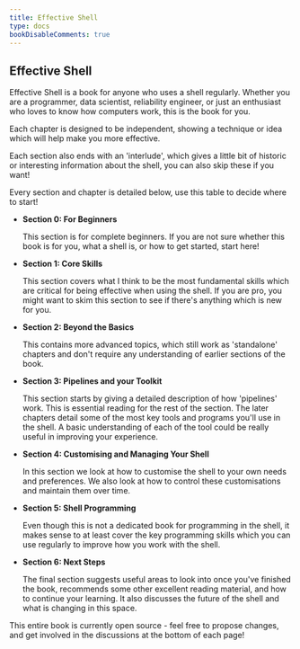 ```yaml
---
title: Effective Shell
type: docs
bookDisableComments: true
---
```


## Effective Shell

Effective Shell is a book for anyone who uses a shell regularly. Whether you are a programmer, data scientist, reliability engineer, or just an enthusiast who loves to know how computers work, this is the book for you.

Each chapter is designed to be independent, showing a technique or idea which will help make you more effective.

Each section also ends with an 'interlude', which gives a little bit of historic or interesting information about the shell, you can also skip these if you want!

Every section and chapter is detailed below, use this table to decide where to start!

- **Section 0: For Beginners**

  This section is for complete beginners. If you are not sure whether this book is for you, what a shell is, or how to get started, start here!

- **Section 1: Core Skills**

  This section covers what I think to be the most fundamental skills which are critical for being effective when using the shell. If you are pro, you might want to skim this section to see if there's anything which is new for you.

- **Section 2: Beyond the Basics**

  This contains more advanced topics, which still work as 'standalone' chapters and don't require any understanding of earlier sections of the book.

- **Section 3: Pipelines and your Toolkit**

  This section starts by giving a detailed description of how 'pipelines' work. This is essential reading for the rest of the section. The later chapters detail some of the most key tools and programs you'll use in the shell. A basic understanding of each of the tool could be really useful in improving your experience.

- **Section 4: Customising and Managing Your Shell**

  In this section we look at how to customise the shell to your own needs and preferences. We also look at how to control these customisations and maintain them over time.

- **Section 5: Shell Programming**

  Even though this is not a dedicated book for programming in the shell, it makes sense to at least cover the key programming skills which you can use regularly to improve how you work with the shell.

- **Section 6: Next Steps**

  The final section suggests useful areas to look into once you've finished the book, recommends some other excellent reading material, and how to continue your learning. It also discusses the future of the shell and what is changing in this space.

This entire book is currently open source - feel free to propose changes, and get involved in the discussions at the bottom of each page!
